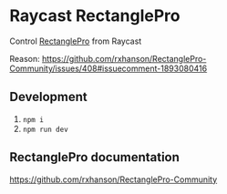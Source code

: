 # Raycast RectanglePro

Control [RectanglePro](https://rectangleapp.com/pro) from Raycast

Reason: https://github.com/rxhanson/RectanglePro-Community/issues/408#issuecomment-1893080416

## Development

1. `npm i`
2. `npm run dev`

## RectanglePro documentation

https://github.com/rxhanson/RectanglePro-Community
